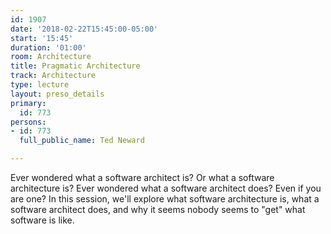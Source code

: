 ```yaml
---
id: 1907
date: '2018-02-22T15:45:00-05:00'
start: '15:45'
duration: '01:00'
room: Architecture
title: Pragmatic Architecture
track: Architecture
type: lecture
layout: preso_details
primary:
  id: 773
persons:
- id: 773
  full_public_name: Ted Neward

---
```

Ever wondered what a software architect is? Or what a software architecture is? Ever wondered what a software architect does? Even if you are one? In this session, we'll explore what software architecture is, what a software architect does, and why it seems nobody seems to "get" what software is like.